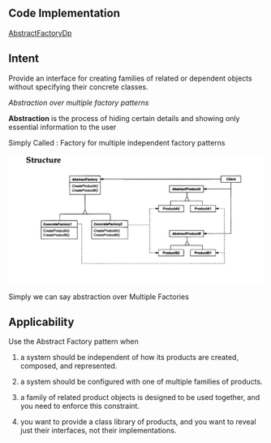 ## Code Implementation
[AbstractFactoryDp](https://github.com/vamsi1998123/Design-Patterns/tree/master/src/main/java/com/example/designpatterns/creational/abstractfactory)


Intent
---------
Provide an interface for creating families of related or dependent objects without
specifying their concrete classes.

_Abstraction over multiple factory patterns_

**Abstraction** is the process of hiding certain details and showing only essential information to the user

Simply Called : Factory for multiple independent factory patterns

![abstractFactory.png](abstractFactory.png)

Simply we can say abstraction over Multiple Factories

Applicability
-------------

Use the Abstract Factory pattern when

1. a system should be independent of how its products are created, composed, and represented.

2. a system should be configured with one of multiple families of products.

3. a family of related product objects is designed to be used together, and you need to enforce this constraint.

5. you want to provide a class library of products, and you want to reveal just their interfaces, not their implementations.
